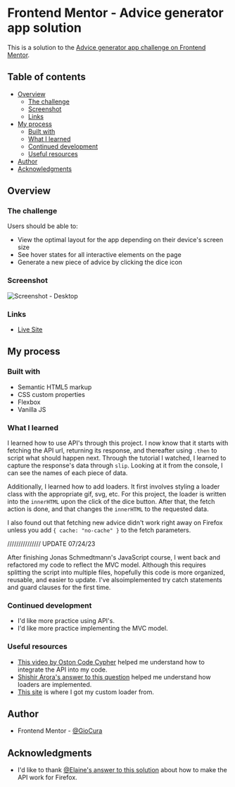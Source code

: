 # Frontend Mentor - Advice generator app solution

This is a solution to the [Advice generator app challenge on Frontend Mentor](https://www.frontendmentor.io/challenges/advice-generator-app-QdUG-13db).

## Table of contents

- [Overview](#overview)
  - [The challenge](#the-challenge)
  - [Screenshot](#screenshot)
  - [Links](#links)
- [My process](#my-process)
  - [Built with](#built-with)
  - [What I learned](#what-i-learned)
  - [Continued development](#continued-development)
  - [Useful resources](#useful-resources)
- [Author](#author)
- [Acknowledgments](#acknowledgments)

## Overview

### The challenge

Users should be able to:

- View the optimal layout for the app depending on their device's screen size
- See hover states for all interactive elements on the page
- Generate a new piece of advice by clicking the dice icon

### Screenshot

![Screenshot - Desktop](/images/screenshot-desktop.png)

### Links

- [Live Site](https://gc35-advice-generator.netlify.app/)

## My process

### Built with

- Semantic HTML5 markup
- CSS custom properties
- Flexbox
- Vanilla JS

### What I learned

I learned how to use API's through this project. I now know that it starts with fetching the API url, returning its response, and thereafter using `.then` to script what should happen next. Through the tutorial I watched, I learned to capture the response's data through `slip`. Looking at it from the console, I can see the names of each piece of data.

Additionally, I learned how to add loaders. It first involves styling a loader class with the appropriate gif, svg, etc. For this project, the loader is written into the `innerHTML` upon the click of the dice button. After that, the fetch action is done, and that changes the `innerHTML` to the requested data.

I also found out that fetching new advice didn't work right away on Firefox unless you add `{ cache: "no-cache" }` to the fetch parameters.

///////////////
UPDATE 07/24/23

After finishing Jonas Schmedtmann's JavaScript course, I went back and refactored my code to reflect the MVC model. Although this requires splitting the script into multiple files, hopefully this code is more organized, reusable, and easier to update. I've alsoimplemented try catch statements and guard clauses for the first time.

### Continued development

- I'd like more practice using API's.
- I'd like more practice implementing the MVC model.

### Useful resources

- [This video by Oston Code Cypher](https://youtu.be/2AfzKmgqWUE) helped me understand how to integrate the API into my code.
- [Shishir Arora's answer to this question](https://stackoverflow.com/questions/53799108/how-to-add-a-loading-animation-while-fetch-data-from-api-vanilla-js) helped me understand how loaders are implemented.
- [This site](https://loading.io/) is where I got my custom loader from.

## Author

- Frontend Mentor - [@GioCura](https://www.frontendmentor.io/profile/GioCura)

## Acknowledgments

- I'd like to thank [@Elaine's answer to this solution](https://www.frontendmentor.io/solutions/advice-generator-app-GsPyd2XsS8) about how to make the API work for Firefox.
